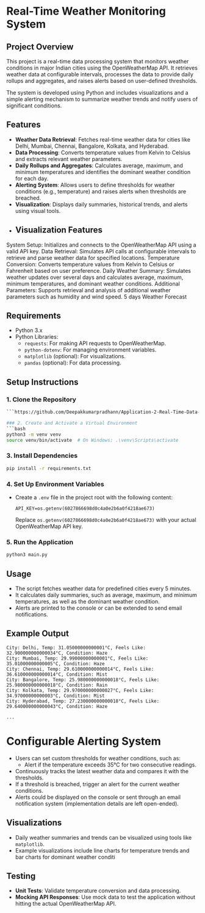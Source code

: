 # Real-Time Weather Monitoring System

## Project Overview
This project is a real-time data processing system that monitors weather conditions in major Indian cities using the OpenWeatherMap API. It retrieves weather data at configurable intervals, processes the data to provide daily rollups and aggregates, and raises alerts based on user-defined thresholds.

The system is developed using Python and includes visualizations and a simple alerting mechanism to summarize weather trends and notify users of significant conditions.

## Features
- **Weather Data Retrieval**: Fetches real-time weather data for cities like Delhi, Mumbai, Chennai, Bangalore, Kolkata, and Hyderabad.
- **Data Processing**: Converts temperature values from Kelvin to Celsius and extracts relevant weather parameters.
- **Daily Rollups and Aggregates**: Calculates average, maximum, and minimum temperatures and identifies the dominant weather condition for each day.
- **Alerting System**: Allows users to define thresholds for weather conditions (e.g., temperature) and raises alerts when thresholds are breached.
- **Visualization**: Displays daily summaries, historical trends, and alerts using visual tools.
-  ## Visualization Features
System Setup: Initializes and connects to the OpenWeatherMap API using a valid API key.
Data Retrieval: Simulates API calls at configurable intervals to retrieve and parse weather data for specified locations.
Temperature Conversion: Converts temperature values from Kelvin to Celsius or Fahrenheit based on user preference.
Daily Weather Summary: Simulates weather updates over several days and calculates average, maximum, minimum temperatures, and dominant weather conditions.
Additional Parameters: Supports retrieval and analysis of additional weather parameters such as humidity and wind speed.
5 days Weather Forecast

## Requirements
- Python 3.x
- Python Libraries:
  - `requests`: For making API requests to OpenWeatherMap.
  - `python-dotenv`: For managing environment variables.
  - `matplotlib` (optional): For visualizations.
  - `pandas` (optional): For data processing.

## Setup Instructions

### 1. Clone the Repository
```bash
```https://github.com/Deepakkumarpradhann/Application-2-Real-Time-Data-Processing-System-for-Weather-Monitoring-with-Rollups-and-Aggregates

### 2. Create and Activate a Virtual Environment
```bash
python3 -m venv venv
source venv/bin/activate  # On Windows: .\venv\Scripts\activate
```

### 3. Install Dependencies
```bash
pip install -r requirements.txt
```

### 4. Set Up Environment Variables
- Create a `.env` file in the project root with the following content:
  ```
  API_KEY=os.getenv(6027866698d0c4a0e2b6a0f4218ae673)
  ```
  Replace `os.getenv(6027866698d0c4a0e2b6a0f4218ae673)` with your actual OpenWeatherMap API key.

### 5. Run the Application
```bash
python3 main.py
```

## Usage
- The script fetches weather data for predefined cities every 5 minutes.
- It calculates daily summaries, such as average, maximum, and minimum temperatures, as well as the dominant weather condition.
- Alerts are printed to the console or can be extended to send email notifications.

## Example Output
```
City: Delhi, Temp: 31.05000000000001°C, Feels Like: 32.900000000000034°C, Condition: Haze
City: Mumbai, Temp: 29.99000000000001°C, Feels Like: 35.01000000000005°C, Condition: Haze
City: Chennai, Temp: 29.610000000000014°C, Feels Like: 36.610000000000014°C, Condition: Mist
City: Bangalore, Temp: 25.980000000000018°C, Feels Like: 25.980000000000018°C, Condition: Rain
City: Kolkata, Temp: 29.970000000000027°C, Feels Like: 34.97000000000003°C, Condition: Mist
City: Hyderabad, Temp: 27.230000000000018°C, Feels Like: 29.640000000000043°C, Condition: Haze

...
```
# Configurable Alerting System
- Users can set custom thresholds for weather conditions, such as:
  - Alert if the temperature exceeds 35°C for two consecutive readings.
- Continuously tracks the latest weather data and compares it with the thresholds.
- If a threshold is breached, trigger an alert for the current weather conditions.
- Alerts could be displayed on the console or sent through an email notification system (implementation details are left open-ended).


## Visualizations
- Daily weather summaries and trends can be visualized using tools like `matplotlib`.
- Example visualizations include line charts for temperature trends and bar charts for dominant weather conditi


## Testing
- **Unit Tests**: Validate temperature conversion and data processing.
- **Mocking API Responses**: Use mock data to test the application without hitting the actual OpenWeatherMap API.

<!---
Deepakkumarpradhann/Deepakkumarpradhann is a ✨ special ✨ repository because its `README.md` (this file) appears on your GitHub profile.
You can click the Preview link to take a look at your changes.
--->
